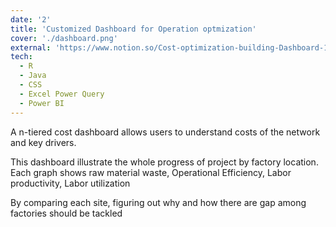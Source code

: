 ```yaml
---
date: '2'
title: 'Customized Dashboard for Operation optmization'
cover: './dashboard.png'
external: 'https://www.notion.so/Cost-optimization-building-Dashboard-118aaf93086981d0acedd9a55e97229e?pvs=4'
tech:
  - R
  - Java
  - CSS
  - Excel Power Query
  - Power BI
---
```


A n-tiered cost dashboard allows users to understand costs of the network and key drivers.

This dashboard illustrate the whole progress of project by factory location. Each graph shows raw material waste, Operational Efficiency, Labor productivity, Labor utilization

By comparing each site, figuring out why and how there are gap among factories should be tackled
